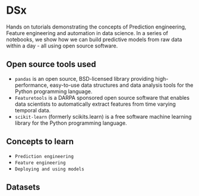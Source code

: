 # DSx
Hands on tutorials demonstrating the concepts of Prediction engineering, Feature engineering and automation in data science. In a series of notebooks, we show how we can build predictive models from raw data within a day - all using open source software. 


## Open source tools used
- `pandas` is an open source, BSD-licensed library providing high-performance, easy-to-use data structures and data analysis tools for the Python programming language.
- `Featuretools` is a DARPA sponsored open source software that enables data scientists to automatically extract features from time varying temporal data.
- `scikit-learn` (formerly scikits.learn) is a free software machine learning library for the Python programming language.


## Concepts to learn
- `Prediction engineering`
- `Feature engineering` 
- `Deploying and using models` 

## Datasets 
